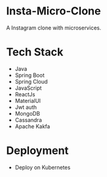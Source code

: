 # Insta-Micro-Clone
A Instagram clone with microservices.

# Tech Stack
- Java
- Spring Boot
- Spring Cloud
- JavaScript
- ReactJs
- MaterialUI
- Jwt auth
- MongoDB
- Cassandra
- Apache Kakfa

# Deployment
- Deploy on Kubernetes

